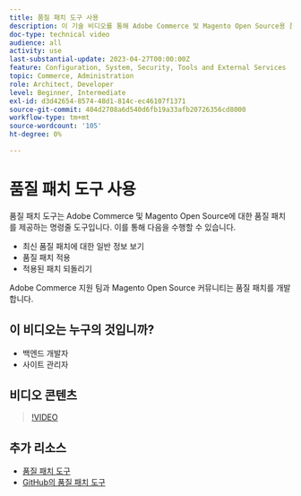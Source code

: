 ```yaml
---
title: 품질 패치 도구 사용
description: 이 기술 비디오를 통해 Adobe Commerce 및 Magento Open Source용 품질 패치 도구 사용 방법에 대해 알아보십시오.
doc-type: technical video
audience: all
activity: use
last-substantial-update: 2023-04-27T00:00:00Z
feature: Configuration, System, Security, Tools and External Services
topic: Commerce, Administration
role: Architect, Developer
level: Beginner, Intermediate
exl-id: d3d42654-8574-48d1-814c-ec46107f1371
source-git-commit: 404d2708a6d540d6fb19a33afb20726356cd8000
workflow-type: tm+mt
source-wordcount: '105'
ht-degree: 0%

---
```


# 품질 패치 도구 사용

품질 패치 도구는 Adobe Commerce 및 Magento Open Source에 대한 품질 패치를 제공하는 명령줄 도구입니다. 이를 통해 다음을 수행할 수 있습니다.

- 최신 품질 패치에 대한 일반 정보 보기
- 품질 패치 적용
- 적용된 패치 되돌리기

Adobe Commerce 지원 팀과 Magento Open Source 커뮤니티는 품질 패치를 개발합니다.

## 이 비디오는 누구의 것입니까?

- 백엔드 개발자
- 사이트 관리자

## 비디오 콘텐츠

>[!VIDEO](https://video.tv.adobe.com/v/3410786?quality=12&learn=on&captions=kor)

## 추가 리소스

- [품질 패치 도구](https://experienceleague.adobe.com/tools/commerce-quality-patches/index.html?lang=ko)
- [GitHub의 품질 패치 도구](https://github.com/magento/quality-patches)
